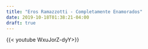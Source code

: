 ```yaml
---
title: "Eros Ramazzotti - Completamente Enamorados"
date: 2019-10-18T01:38:21-04:00
draft: true
---
```


{{< youtube WxuJorZ-dyY>}}

